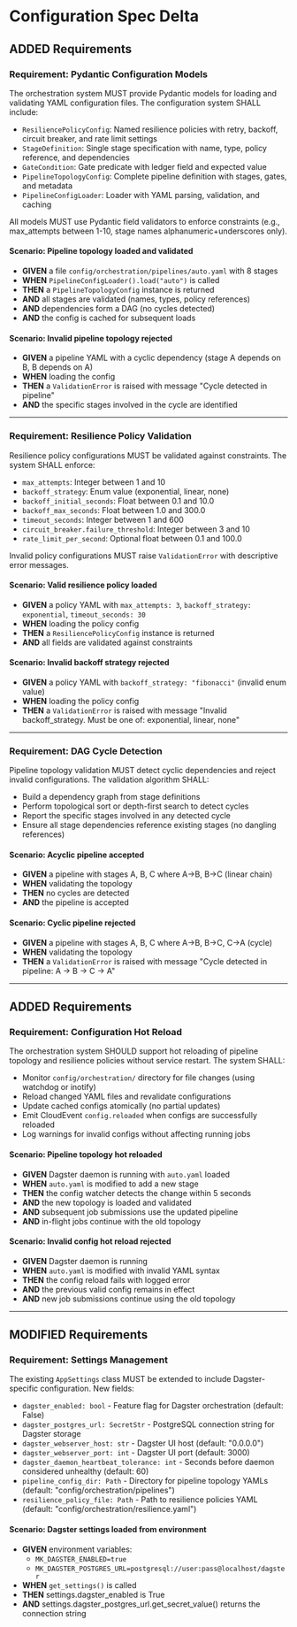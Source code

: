 # Configuration Spec Delta

## ADDED Requirements

### Requirement: Pydantic Configuration Models

The orchestration system MUST provide Pydantic models for loading and validating YAML configuration files. The configuration system SHALL include:

- `ResiliencePolicyConfig`: Named resilience policies with retry, backoff, circuit breaker, and rate limit settings
- `StageDefinition`: Single stage specification with name, type, policy reference, and dependencies
- `GateCondition`: Gate predicate with ledger field and expected value
- `PipelineTopologyConfig`: Complete pipeline definition with stages, gates, and metadata
- `PipelineConfigLoader`: Loader with YAML parsing, validation, and caching

All models MUST use Pydantic field validators to enforce constraints (e.g., max_attempts between 1-10, stage names alphanumeric+underscores only).

#### Scenario: Pipeline topology loaded and validated

- **GIVEN** a file `config/orchestration/pipelines/auto.yaml` with 8 stages
- **WHEN** `PipelineConfigLoader().load("auto")` is called
- **THEN** a `PipelineTopologyConfig` instance is returned
- **AND** all stages are validated (names, types, policy references)
- **AND** dependencies form a DAG (no cycles detected)
- **AND** the config is cached for subsequent loads

#### Scenario: Invalid pipeline topology rejected

- **GIVEN** a pipeline YAML with a cyclic dependency (stage A depends on B, B depends on A)
- **WHEN** loading the config
- **THEN** a `ValidationError` is raised with message "Cycle detected in pipeline"
- **AND** the specific stages involved in the cycle are identified

---

### Requirement: Resilience Policy Validation

Resilience policy configurations MUST be validated against constraints. The system SHALL enforce:

- `max_attempts`: Integer between 1 and 10
- `backoff_strategy`: Enum value (exponential, linear, none)
- `backoff_initial_seconds`: Float between 0.1 and 10.0
- `backoff_max_seconds`: Float between 1.0 and 300.0
- `timeout_seconds`: Integer between 1 and 600
- `circuit_breaker.failure_threshold`: Integer between 3 and 10
- `rate_limit_per_second`: Optional float between 0.1 and 100.0

Invalid policy configurations MUST raise `ValidationError` with descriptive error messages.

#### Scenario: Valid resilience policy loaded

- **GIVEN** a policy YAML with `max_attempts: 3`, `backoff_strategy: exponential`, `timeout_seconds: 30`
- **WHEN** loading the policy config
- **THEN** a `ResiliencePolicyConfig` instance is returned
- **AND** all fields are validated against constraints

#### Scenario: Invalid backoff strategy rejected

- **GIVEN** a policy YAML with `backoff_strategy: "fibonacci"` (invalid enum value)
- **WHEN** loading the policy config
- **THEN** a `ValidationError` is raised with message "Invalid backoff_strategy. Must be one of: exponential, linear, none"

---

### Requirement: DAG Cycle Detection

Pipeline topology validation MUST detect cyclic dependencies and reject invalid configurations. The validation algorithm SHALL:

- Build a dependency graph from stage definitions
- Perform topological sort or depth-first search to detect cycles
- Report the specific stages involved in any detected cycle
- Ensure all stage dependencies reference existing stages (no dangling references)

#### Scenario: Acyclic pipeline accepted

- **GIVEN** a pipeline with stages A, B, C where A→B, B→C (linear chain)
- **WHEN** validating the topology
- **THEN** no cycles are detected
- **AND** the pipeline is accepted

#### Scenario: Cyclic pipeline rejected

- **GIVEN** a pipeline with stages A, B, C where A→B, B→C, C→A (cycle)
- **WHEN** validating the topology
- **THEN** a `ValidationError` is raised with message "Cycle detected in pipeline: A → B → C → A"

---

## ADDED Requirements

### Requirement: Configuration Hot Reload

The orchestration system SHOULD support hot reloading of pipeline topology and resilience policies without service restart. The system SHALL:

- Monitor `config/orchestration/` directory for file changes (using watchdog or inotify)
- Reload changed YAML files and revalidate configurations
- Update cached configs atomically (no partial updates)
- Emit CloudEvent `config.reloaded` when configs are successfully reloaded
- Log warnings for invalid configs without affecting running jobs

#### Scenario: Pipeline topology hot reloaded

- **GIVEN** Dagster daemon is running with `auto.yaml` loaded
- **WHEN** `auto.yaml` is modified to add a new stage
- **THEN** the config watcher detects the change within 5 seconds
- **AND** the new topology is loaded and validated
- **AND** subsequent job submissions use the updated pipeline
- **AND** in-flight jobs continue with the old topology

#### Scenario: Invalid config hot reload rejected

- **GIVEN** Dagster daemon is running
- **WHEN** `auto.yaml` is modified with invalid YAML syntax
- **THEN** the config reload fails with logged error
- **AND** the previous valid config remains in effect
- **AND** new job submissions continue using the old topology

---

## MODIFIED Requirements

### Requirement: Settings Management

The existing `AppSettings` class MUST be extended to include Dagster-specific configuration. New fields:

- `dagster_enabled: bool` - Feature flag for Dagster orchestration (default: False)
- `dagster_postgres_url: SecretStr` - PostgreSQL connection string for Dagster storage
- `dagster_webserver_host: str` - Dagster UI host (default: "0.0.0.0")
- `dagster_webserver_port: int` - Dagster UI port (default: 3000)
- `dagster_daemon_heartbeat_tolerance: int` - Seconds before daemon considered unhealthy (default: 60)
- `pipeline_config_dir: Path` - Directory for pipeline topology YAMLs (default: "config/orchestration/pipelines")
- `resilience_policy_file: Path` - Path to resilience policies YAML (default: "config/orchestration/resilience.yaml")

#### Scenario: Dagster settings loaded from environment

- **GIVEN** environment variables:
  - `MK_DAGSTER_ENABLED=true`
  - `MK_DAGSTER_POSTGRES_URL=postgresql://user:pass@localhost/dagster`
- **WHEN** `get_settings()` is called
- **THEN** settings.dagster_enabled is True
- **AND** settings.dagster_postgres_url.get_secret_value() returns the connection string
